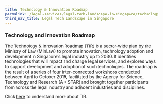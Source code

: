 ```yaml
---
title: Technology & Innovation Roadmap
permalink: /legal-services/legal-tech-landscape-in-singapore/technology-and-innovation-roadmap/
third_nav_title: Legal Tech Landscape in Singapore
---
```


### Technology and Innovation Roadmap

The Technology & Innovation Roadmap (TIR) is a sector-wide plan by the Ministry of Law (MinLaw) to promote innovation, technology adoption and development in Singapore’s legal industry up to 2030. It identifies technologies that will impact and change legal services, and explores ways to support development and adoption of such technologies. The roadmap is the result of a series of four inter-connected workshops conducted between April to October 2019, facilitated by the Agency for Science, Technology and Research (A * STAR) and brought together participants from across the legal industry and adjacent industries and disciplines.

Click [here](files/minlaw-tech-and-innovation-roadmap-report.pdf) to understand more about TIR.
